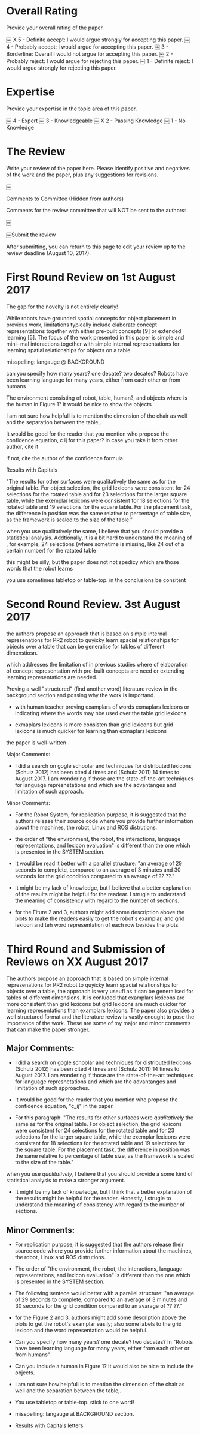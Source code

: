 # Overall Rating
Provide your overall rating of the paper.

￼		X 5 - 	Definite accept: I would argue strongly for accepting this paper.
￼		4 - 	Probably accept: I would argue for accepting this paper.
￼		3 - 	Borderline: Overall I would not argue for accepting this paper.
￼		2 - 	Probably reject: I would argue for rejecting this paper.
￼		1 - 	Definite reject: I would argue strongly for rejecting this paper.


# Expertise

Provide your expertise in the topic area of this paper.

￼		4 - 	Expert
￼		3 - 	Knowledgeable
￼		X 2 - 	Passing Knowledge
￼		1 - 	No Knowledge


# The Review

Write your review of the paper here. Please identify positive and negatives of the work and the paper, plus any suggestions for revisions.

￼



Comments to Committee (Hidden from authors)

Comments for the review committee that will NOT be sent to the authors:

￼

￼Submit the review

After submitting, you can return to this page to edit your review up to the review deadline (August 10, 2017).




# First Round Review on 1st August 2017

The gap for the novelty is not entirely clearly!

While robots have grounded spatial
concepts for object placement in previous work, limitations
typically include elaborate concept representations together
with either pre-built concepts [9] or extended learning [5]. The
focus of the work presented in this paper is simple and mini-
mal interactions together with simple internal representations
for learning spatial relationships for objects on a table.


misspelling: langauge @ BACKGROUND

can you specify how many years? one decate? two decates?
Robots have been learning language for many years, either
from each other or from humans


The environment consisting of robot, table, human?, and objects
where is the human in Figure 1?
it would be nice to show the objects

I am not sure how helpfull is to mention the dimension of the chair as well
and the separation between the table,.


It would be good for the reader that you mention who
propose the confidence equation, c ij for this paper?
in case you take it from other author, cite it

if not, cite the author of the confidence formula.


Results with Capitals


"The results for other surfaces were qualitatively the same as
for the original table. For object selection, the grid lexicons
were consistent for 24 selections for the rotated table and for
23 selections for the larger square table, while the exemplar
lexicons were consistent for 18 selections for the rotated table
and 19 selections for the square table. For the placement task,
the difference in position was the same relative to percentage
of table size, as the framework is scaled to the size of the table."

when you use qualitatively the same, I believe that you should provide a
statistical analysis. Addtionally, it is a bit hard to understand
the meaning of , for example, 24 selections (where sometime is missing,
  like 24 out of a certain number)
for the ratated table



this might be silly, but the paper does not not spedicy
 which are those words that the robot learns

 you use sometimes tabletop or table-top. in the conclusions
 be consitent




# Second Round Review. 3st August 2017

the authors propose an approach
that is based on simple internal represenations
for  PR2 robot to quyicky learn spacial relationships for objects over a table
that can be generalise for tables of different dimenstiosn.

which addresses the limitation of in previous studies
where of elaboration of concept representation with
pre-built concepts are need or extending learning representations
are needed.

Proving a well "structured" (find another word) literature review in the background section
and possing
why the work is importand.



* with human teacher proving examplars of words
exmaplars lexicons
or
indicating where the words may nbe used over the table
grid lexicons

* exmaplars lexicons is more consisten than grid lexicons
but grid lexicons  is much quicker for learning
than exmaplars lexicons


the paper is well-written

Major Comments:

* I did a search on gogle schoolar and  techniques for distributed lexicons
(Schulz 2012) has been  cited 4 times and (Schulz 2011) 14 times to August 2017.
I am wondering if those are the state-of-the-art techniques
for language represnetations and which are the advantanges and limitation of such
approach.

Minor Comments:


* For the Robot System, for replication purpose, it is suggested that the authors
release their source code where you provide further information about the
machines, the robot, Linux and ROS distrutions.



* the order of "the environment, the robot, the interactions, language
representations, and lexicon evaluation" is different than the one which
is presented in the SYSTEM section.


* It would be read it better with a parallel structure:
"an average of 29 seconds to complete, compared to an average of 3 minutes and
  30 seconds for the grid condition compared to an avarage of ?? ??."



* It might be my lack of knowledge, but I believe that a better explanation of
the results might be helpful for the readear. I strugle to understand the
meaning of consistency with regard to the number of sections.

* for the Fiture 2 and 3, authors might add some description above the
plots to make the readers easily to get the robot's examplar, and grid lexicon
and teh word representation of each row besides the plots.


# Third Round and Submission of Reviews on XX August 2017


The authors propose an approach that is based on simple internal represenations
for PR2 robot to quyicky learn spacial relationships for objects over a table,
the approach is very useufl as it can be generalised for tables of different
dimensions. It is conluded that examplars lexicons are more consistent than grid
lexicons but grid lexicons are much quicker for learning representations
than examplars lexicons. The paper also provides a well structured format and the literature
review is vastly enought to pose the importance of the work.
These are some of my major and minor comments that can make the paper stronger.


## Major Comments:

* I did a search on gogle schoolar and  techniques for distributed lexicons
(Schulz 2012) has been  cited 4 times and (Schulz 2011) 14 times to August 2017.
I am wondering if those are the state-of-the-art techniques
for language represnetations and which are the advantanges and limitation of such
approaches.

* It would be good for the reader that you mention who propose the confidence
equation, "c_ij" in the paper.

* For this paragraph:
"The results for other surfaces were *qualitatively* the same as
for the original table. For object selection, the grid lexicons
were consistent for 24 selections for the rotated table and for
23 selections for the larger square table, while the exemplar
lexicons were consistent for 18 selections for the rotated table
and 19 selections for the square table. For the placement task,
the difference in position was the same relative to percentage
of table size, as the framework is scaled to the size of the table."

when you use *qualitatively*, I believe that you should provide a
some kind of statistical analysis to make a stronger argument.

* It might be my lack of knowledge, but I think that a better explanation of
the results might be helpful for the reader. Honestly, I strugle to understand
the meaning of consistency with regard to the number of sections.

## Minor Comments:

* For replication purpose, it is suggested that the authors
release their source code where you provide further information about the
machines, the robot, Linux and ROS distrutions.

* The order of "the environment, the robot, the interactions, language
representations, and lexicon evaluation" is different than the one which
is presented in the SYSTEM section.

* The following sentece would better with a parallel structure:
"an average of 29 seconds to complete, compared to an average of 3 minutes and
  30 seconds for the grid condition compared to an avarage of ?? ??."

* for the Figure 2 and 3, authors might add some description above the
plots to get the robot's examplar easily; also some labels to the grid lexicon
and the word representation would be helpful.

* Can you specify how many years? one decate? two decates?
In "Robots have been learning language for many years, either
from each other or from humans"

* Can you include a human in Figure 1? It would also be nice to include the objects.

* I am not sure how helpfull is to mention the dimension of the chair as well
and the separation between the table,.

* You use tabletop or table-top. stick to one word!

* misspelling: langauge at BACKGROUND section.

* Results with Capitals letters
